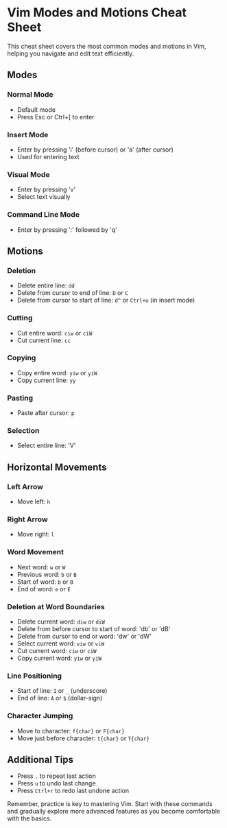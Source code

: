 # Vim Modes and Motions Cheat Sheet

This cheat sheet covers the most common modes and motions in Vim, helping you navigate and edit text efficiently.

## Modes

### Normal Mode
- Default mode
- Press Esc or Ctrl+[ to enter

### Insert Mode
- Enter by pressing 'i' (before cursor) or 'a' (after cursor)
- Used for entering text

### Visual Mode
- Enter by pressing 'v'
- Select text visually

### Command Line Mode
- Enter by pressing ':' followed by 'q'

## Motions

### Deletion
- Delete entire line: `dd`
- Delete from cursor to end of line: `D` or `C`
- Delete from cursor to start of line: `d^` or `Ctrl+u` (in insert mode)

### Cutting
- Cut entire word: `ciw` or `ciW`
- Cut current line: `cc`

### Copying
- Copy entire word: `yiw` or `yiW`
- Copy current line: `yy`

### Pasting
- Paste after cursor: `p`

### Selection
- Select entire line: 'V'

## Horizontal Movements

### Left Arrow
- Move left: `h`

### Right Arrow
- Move right: `l`

### Word Movement
- Next word: `w` or `W`
- Previous word: `b` or `B`
- Start of word: `b` or `B`
- End of word: `e` or `E`

### Deletion at Word Boundaries
- Delete current word: `diw` or `diW`
- Delete from before cursor to start of word: 'db' or 'dB'
- Delete from cursor to end or word: 'dw' or 'dW'
- Select current word: `viw` or `viW`
- Cut current word: `ciw` or `ciW`
- Copy current word: `yiw` or `yiW`

### Line Positioning
- Start of line: `I` or `_` (underscore)
- End of line: `A` or `$` (dollar-sign)

### Character Jumping
- Move to character: `f{char}` or `F{char}`
- Move just before character: `t{char}` or `T{char}`

## Additional Tips

- Press `.` to repeat last action
- Press `u` to undo last change
- Press `Ctrl+r` to redo last undone action

Remember, practice is key to mastering Vim. Start with these commands and gradually explore more advanced features as you become comfortable with the basics.
